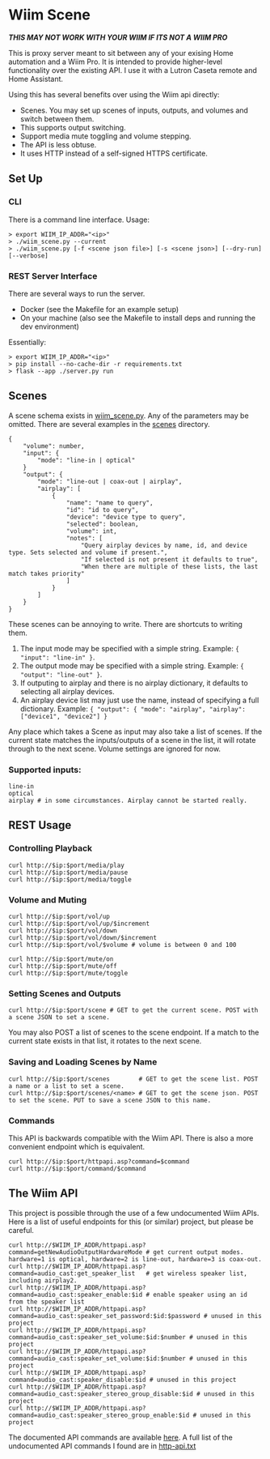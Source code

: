 # Wiim Scene

***THIS MAY NOT WORK WITH YOUR WIIM IF ITS NOT A WIIM PRO***

This is proxy server meant to sit between any of your exising Home automation and a Wiim Pro. It is intended to provide higher-level functionality over the existing API. I use it with a Lutron Caseta remote and Home Assistant.


Using this has several benefits over using the Wiim api directly:
- Scenes. You may set up scenes of inputs, outputs, and volumes and switch between them.
- This supports output switching.
- Support media mute toggling and volume stepping.
- The API is less obtuse.
- It uses HTTP instead of a self-signed HTTPS certificate.

## Set Up 

### CLI

There is a command line interface. Usage:
```
> export WIIM_IP_ADDR="<ip>"
> ./wiim_scene.py --current
> ./wiim_scene.py [-f <scene json file>] [-s <scene json>] [--dry-run] [--verbose]
```

### REST Server Interface

There are several ways to run the server. 
- Docker (see the Makefile for an example setup)
- On your machine (also see the Makefile to install deps and running the dev environment)

Essentially:
```
> export WIIM_IP_ADDR="<ip>"
> pip install --no-cache-dir -r requirements.txt
> flask --app ./server.py run 
```

## Scenes
A scene schema exists in [wiim_scene.py](lib/wiim_scene/wiim_scene.py). Any of the parameters may be omitted. There are several examples in the [scenes](./scenes) directory.
```
{
    "volume": number,
    "input": {
        "mode": "line-in | optical"
    }
    "output": {
        "mode": "line-out | coax-out | airplay",
        "airplay": [
            {
                "name": "name to query",
                "id": "id to query",
                "device": "device type to query",
                "selected": boolean,
                "volume": int,
                "notes": [
                    "Query airplay devices by name, id, and device type. Sets selected and volume if present.",
                    "If selected is not present it defaults to true",
                    "When there are multiple of these lists, the last match takes priority"
                ]
            }
        ]
    }
}
```

These scenes can be annoying to write. There are shortcuts to writing them. 
1. The input mode may be specified with a simple string. Example: `{ "input": "line-in" }`.
2. The output mode may be specified with a simple string. Example: `{ "output": "line-out" }`.
3. If outputing to airplay and there is no airplay dictionary, it defaults to selecting all airplay devices.
4. An airplay device list may just use the name, instead of specifying a full dictionary. Example: `{ "output": { "mode": "airplay", "airplay": ["device1", "device2"] }`

Any place which takes a Scene as input may also take a list of scenes. If the current state matches the inputs/outputs of a scene in the list, it will rotate through to the next scene. Volume settings are ignored for now.

### Supported inputs:
```
line-in
optical
airplay # in some circumstances. Airplay cannot be started really.
```


## REST Usage

### Controlling Playback
```
curl http://$ip:$port/media/play
curl http://$ip:$port/media/pause
curl http://$ip:$port/media/toggle
```

### Volume and Muting
```
curl http://$ip:$port/vol/up
curl http://$ip:$port/vol/up/$increment
curl http://$ip:$port/vol/down
curl http://$ip:$port/vol/down/$increment
curl http://$ip:$port/vol/$volume # volume is between 0 and 100

curl http://$ip:$port/mute/on
curl http://$ip:$port/mute/off
curl http://$ip:$port/mute/toggle
```

### Setting Scenes and Outputs
```
curl http://$ip:$port/scene # GET to get the current scene. POST with a scene JSON to set a scene.
```

You may also POST a list of scenes to the scene endpoint. If a match to the current state exists in that list, it rotates to the next scene.

### Saving and Loading Scenes by Name
```
curl http://$ip:$port/scenes        # GET to get the scene list. POST a name or a list to set a scene.
curl http://$ip:$port/scenes/<name> # GET to get the scene json. POST to set the scene. PUT to save a scene JSON to this name.
```

### Commands
This API is backwards compatible with the Wiim API. There is also a more convenient endpoint which is equivalent.

```
curl http://$ip:$port/httpapi.asp?command=$command
curl http://$ip:$port/command/$command
```

## The Wiim API
This project is possible through the use of a few undocumented Wiim APIs. Here is a list of useful endpoints for this (or similar) project, but please be careful.

```
curl http://$WIIM_IP_ADDR/httpapi.asp?command=getNewAudioOutputHardwareMode # get current output modes. hardware=1 is optical, hardware=2 is line-out, hardware=3 is coax-out.
curl http://$WIIM_IP_ADDR/httpapi.asp?command=audio_cast:get_speaker_list   # get wireless speaker list, including airplay2.
curl http://$WIIM_IP_ADDR/httpapi.asp?command=audio_cast:speaker_enable:$id # enable speaker using an id from the speaker list
curl http://$WIIM_IP_ADDR/httpapi.asp?command=audio_cast:speaker_set_password:$id:$password # unused in this project
curl http://$WIIM_IP_ADDR/httpapi.asp?command=audio_cast:speaker_set_volume:$id:$number # unused in this project
curl http://$WIIM_IP_ADDR/httpapi.asp?command=audio_cast:speaker_set_volume:$id:$number # unused in this project
curl http://$WIIM_IP_ADDR/httpapi.asp?command=audio_cast:speaker_disable:$id # unused in this project
curl http://$WIIM_IP_ADDR/httpapi.asp?command=audio_cast:speaker_stereo_group_disable:$id # unused in this project
curl http://$WIIM_IP_ADDR/httpapi.asp?command=audio_cast:speaker_stereo_group_enable:$id # unused in this project

```

The documented API commands are available [here](https://www.wiimhome.com/pdf/HTTP%20API%20for%20WiiM%20Mini.pdf). A full list of the undocumented API commands I found are in [http-api.txt](./http-api.txt)



